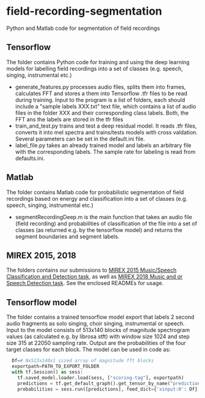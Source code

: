 # field-recording-segmentation
Python and Matlab code for segmentation of field recordings

## Tensorflow
The folder contains Python code for training and using the deep learning models for labelling field recordings into a set of classes (e.g. speech, singing, instrumental etc.)
* generate_features.py processes audio files, splits them into frames, calculates FFT and stores a them into Tensorflow .tfr files to be read during training. Input to the program is a list of folders, each should include a "sample labels XXX.txt" text file, which contains a list of audio files in the folder XXX and their corresponding class labels. Both, the FFT ans the labels are stored in the tfr files
* train_and_test.py trains and test a deep residual model. It reads .tfr files, converts it into mel spectra and trains/tests models with cross valdation. Several parameters can be set in the default.ini file.
* label_file.py takes an already trained model and labels an arbitrary file with the corresponding labels. The sample rate for labeling is read from defaults.ini.

## Matlab
The folder contains Matlab code for probabilistic segmentation of field recordings based on energy and classification into a set of classes (e.g. speech, singing, instrumental etc.)
* segmentRecordingDeep.m is the main function that takes an audio file (field recording) and probabilities of classification of the file into a set of classes (as returned e.g. by the tensorflow model) and returns the segment boundaries and segment labels.

## MIREX 2015, 2018
The folders contains our submissions to [MIREX 2015 Music/Speech Classification and Detection task](https://www.music-ir.org/mirex/wiki/2015:Music/Speech_Classification_and_Detection_Results), as well as [MIREX 2018 Music and or Speech Detection task](https://www.music-ir.org/mirex/wiki/2018:Music_and_or_Speech_Detection_Results). See the enclosed READMEs for usage.

## Tensorflow model
The folder contains a trained tensorflow model export that labels 2 second audio fragments as solo singing, choir singing, instrumental or speech. Input to the model consists of 513x140 blocks of magnitude spectrogram values (as calculated e.g. by librosa stft) with window size 1024 and step size 315 at 22050 sampling rate. Output are the probabilities of the four target classes for each block.
The model can be used in code as:
```python
  Df=# Nx513x140x1 sized array of magnitude fft blocks
  exportpath=PATH_TO_EXPORT_FOLDER
  with tf.Session() as sess:
    tf.saved_model.loader.load(sess, ["scoring-tag"], exportpath)
    predictions = tf.get_default_graph().get_tensor_by_name("predictions:0")
    probabilities = sess.run([predictions], feed_dict={'xinput:0': Df})
```
